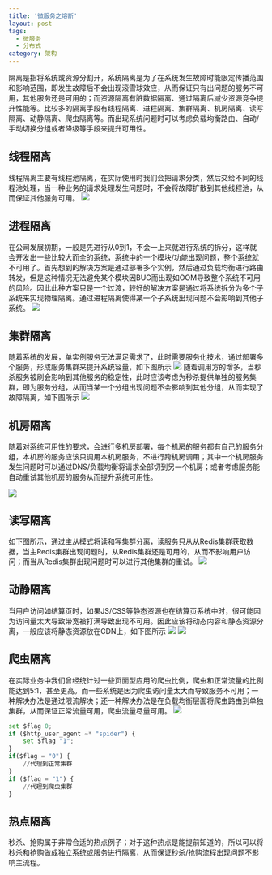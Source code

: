 ```yaml
---
title: '微服务之熔断'
layout: post
tags:
  - 微服务
  - 分布式
category: 架构
---
```


隔离是指将系统或资源分割开，系统隔离是为了在系统发生故障时能限定传播范围和影响范围，即发生故障后不会出现滚雪球效应，从而保证只有出问题的服务不可用，其他服务还是可用的；而资源隔离有脏数据隔离、通过隔离后减少资源竞争提升性能等。比较多的隔离手段有线程隔离、进程隔离、集群隔离、机房隔离、读写隔离、动静隔离、爬虫隔离等。而出现系统问题时可以考虑负载均衡路由、自动/手动切换分组或者降级等手段来提升可用性。

<!--more-->

## 线程隔离

线程隔离主要有线程池隔离，在实际使用时我们会把请求分类，然后交给不同的线程池处理，当一种业务的请求处理发生问题时，不会将故障扩散到其他线程池，从而保证其他服务可用。
![](http://www.stelin.me/assets/img/架构/20160912091843342.png)

## 进程隔离

在公司发展初期，一般是先进行从0到1，不会一上来就进行系统的拆分，这样就会开发出一些比较大而全的系统，系统中的一个模块/功能出现问题，整个系统就不可用了。首先想到的解决方案是通过部署多个实例，然后通过负载均衡进行路由转发，但是这种情况无法避免某个模块因BUG而出现如OOM导致整个系统不可用的风险。因此此种方案只是一个过渡，较好的解决方案是通过将系统拆分为多个子系统来实现物理隔离。通过进程隔离使得某一个子系统出现问题不会影响到其他子系统。
![](http://www.stelin.me/assets/img/架构/20160912091900811.png)

## 集群隔离

随着系统的发展，单实例服务无法满足需求了，此时需要服务化技术，通过部署多个服务，形成服务集群来提升系统容量，如下图所示
![](http://www.stelin.me/assets/img/架构/20160912091916702.png)
随着调用方的增多，当秒杀服务被刷会影响到其他服务的稳定性，此时应该考虑为秒杀提供单独的服务集群，即为服务分组，从而当某一个分组出现问题不会影响到其他分组，从而实现了故障隔离，如下图所示
![](http://www.stelin.me/assets/img/架构/20160912091843342.png)

## 机房隔离

随着对系统可用性的要求，会进行多机房部署，每个机房的服务都有自己的服务分组，本机房的服务应该只调用本机房服务，不进行跨机房调用；其中一个机房服务发生问题时可以通过DNS/负载均衡将请求全部切到另一个机房；或者考虑服务能自动重试其他机房的服务从而提升系统可用性。

![](http://www.stelin.me/assets/img/架构/20160912091927370.png)



## 读写隔离

如下图所示，通过主从模式将读和写集群分离，读服务只从从Redis集群获取数据，当主Redis集群出现问题时，从Redis集群还是可用的，从而不影响用户访问；而当从Redis集群出现问题时可以进行其他集群的重试。
![](http://www.stelin.me/assets/img/架构/20160912092005327.png)

## 动静隔离
当用户访问如结算页时，如果JS/CSS等静态资源也在结算页系统中时，很可能因为访问量太大导致带宽被打满导致出现不可用。因此应该将动态内容和静态资源分离，一般应该将静态资源放在CDN上，如下图所示
![](http://www.stelin.me/assets/img/架构/20160912092017637.png)
![](http://www.stelin.me/assets/img/架构/20160912092027390.png)

## 爬虫隔离

在实际业务中我们曾经统计过一些页面型应用的爬虫比例，爬虫和正常流量的比例能达到5:1，甚至更高。而一些系统是因为爬虫访问量太大而导致服务不可用；一种解决办法是通过限流解决；还一种解决办法是在负载均衡层面将爬虫路由到单独集群，从而保证正常流量可用，爬虫流量尽量可用。
![](http://www.stelin.me/assets/img/架构/20160912092037327.png)


```python
set $flag 0; 
if ($http_user_agent ~* "spider") { 
    set $flag "1"; 
} 
if($flag = "0") {
    //代理到正常集群
}
if ($flag = "1") { 
    //代理到爬虫集群
}

```

## 热点隔离

秒杀、抢购属于非常合适的热点例子；对于这种热点是能提前知道的，所以可以将秒杀和抢购做成独立系统或服务进行隔离，从而保证秒杀/抢购流程出现问题不影响主流程。



